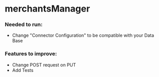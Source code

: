 # merchantsManager
### Needed to run:
- Change "Connector Configuration" to be compatible with your Data Base

### Features to improve:
- Change POST request on PUT
- Add Tests
